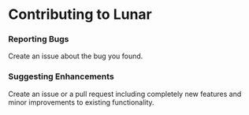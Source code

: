# Contributing to Lunar

### Reporting Bugs

Create an issue about the bug you found.

### Suggesting Enhancements

Create an issue or a pull request including completely new features and minor improvements to existing functionality.
